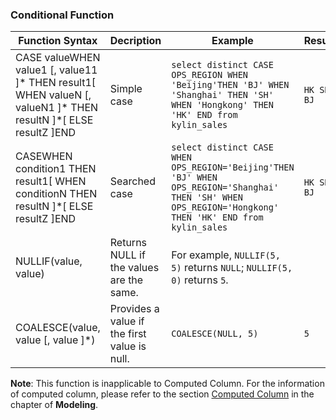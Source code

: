 ### Conditional Function

| Function Syntax                          | Decription                               | Example                                  | Result         |
| ---------------------------------------- | ---------------------------------------- | ---------------------------------------- | -------------- |
| CASE valueWHEN value1 [, value11 ]* THEN result1[ WHEN valueN [, valueN1 ]* THEN resultN ]*[ ELSE resultZ ]END | Simple case                              | ```select distinct CASE OPS_REGION WHEN 'Beijing'THEN 'BJ' WHEN 'Shanghai' THEN 'SH' WHEN 'Hongkong' THEN 'HK' END from kylin_sales``` | ```HK SH BJ``` |
| CASEWHEN condition1 THEN result1[ WHEN conditionN THEN resultN ]*[ ELSE resultZ ]END | Searched case                            | ```select distinct CASE  WHEN OPS_REGION='Beijing'THEN 'BJ' WHEN OPS_REGION='Shanghai' THEN 'SH' WHEN OPS_REGION='Hongkong' THEN 'HK' END from kylin_sales``` | ```HK SH BJ``` |
| NULLIF(value, value)                     | Returns NULL if the values are the same. | For example, ```NULLIF(5, 5)``` returns ```NULL```; ```NULLIF(5, 0)``` returns ```5```. |                |
| COALESCE(value, value [, value ]*)       | Provides a value if the first value is null. | ```COALESCE(NULL, 5)```                  | ```5```        |

**Note**: This function is inapplicable to Computed Column. For the information of computed column, please refer to the section [Computed Column](model/computed_column.en.md) in the chapter of **Modeling**.